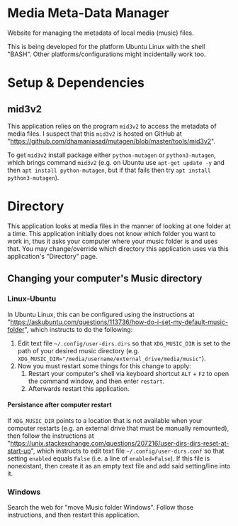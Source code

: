 # Media Meta-Data Manager

Website for managing the metadata of local media (music) files.

This is being developed for the platform Ubuntu Linux with the shell "BASH". 
Other platforms/configurations might incidentally work too.

# Setup & Dependencies 

## mid3v2

This application relies on the program `mid3v2` to access the metadata of media files.
I suspect that this `mid3v2` is hosted on GitHub at "https://github.com/dhamaniasad/mutagen/blob/master/tools/mid3v2".

To get `mid3v2` install package either `python-mutagen` or `python3-mutagen`, which brings command `mid3v2` 
(e.g. on Ubuntu use `apt-get update -y` and then `apt install python-mutagen`, but if that fails then try `apt install python3-mutagen`).

# Directory

This application looks at media files in the manner of looking at one folder at a time.
This application initially does not know which folder you want to work in, thus it asks your computer where your music folder is and uses that.
You may change/override which directory this application uses via this application's "Directory" page.

## Changing your computer's Music directory

### Linux-Ubuntu

In Ubuntu Linux, this can be configured using the instructions at "https://askubuntu.com/questions/113736/how-do-i-set-my-default-music-folder", which instructs to do the following:

1. Edit text file `~/.config/user-dirs.dirs` so that `XDG_MUSIC_DIR` is set to the path of your desired music directory (e.g. `XDG_MUSIC_DIR="/media/username/external_drive/media/music"`).
2. Now you must restart some things for this change to apply:
    1. Restart your computer's shell via keyboard shortcut `ALT` + `F2` to open the command window, and then enter `restart`.
    2. Afterwards restart this application.

#### Persistance after computer restart

If `XDG_MUSIC_DIR` points to a location that is not available when your computer restarts (e.g. an external drive that must be manually remounted), then follow the instructions at "https://unix.stackexchange.com/questions/207216/user-dirs-dirs-reset-at-start-up", which instructs to edit text file `~/.config/user-dirs.conf` so that setting `enabled` equals `False` (i.e. a line of `enabled=False`).
If this file is nonexistant, then create it as an empty text file and add said setting/line into it.

### Windows

Search the web for "move Music folder Windows". Follow those instructions, and then restart this application.

